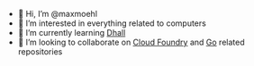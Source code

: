 - 👋 Hi, I’m @maxmoehl
- 👀 I’m interested in everything related to computers
- 🌱 I’m currently learning [Dhall](https://dhall-lang.org/)
- 💞️ I’m looking to collaborate on [Cloud Foundry](https://www.cloudfoundry.org/) and [Go](https://go.dev/) related repositories

<!---
maxmoehl/maxmoehl is a ✨ special ✨ repository because its `README.md` (this file) appears on your GitHub profile.
You can click the Preview link to take a look at your changes.
--->
